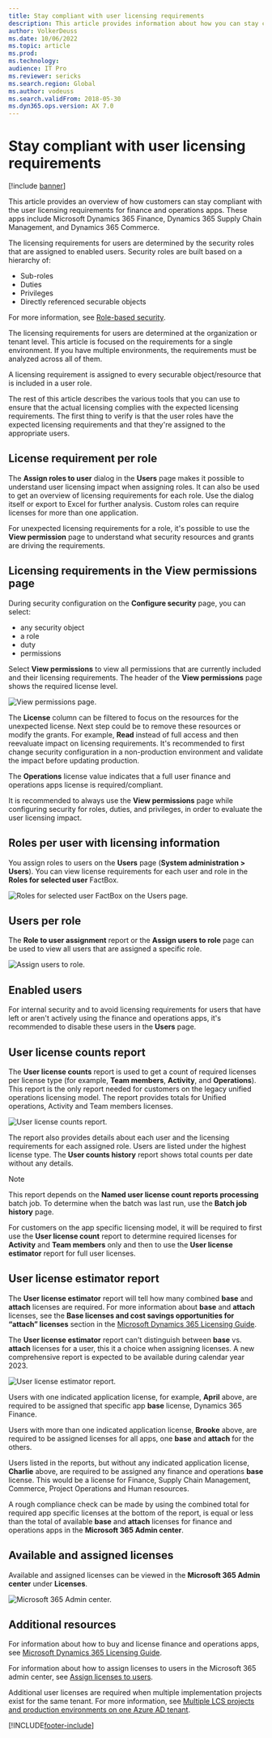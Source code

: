 ```yaml
---
title: Stay compliant with user licensing requirements
description: This article provides information about how you can stay compliant with the user licensing requirements for finance and operations apps.
author: VolkerDeuss
ms.date: 10/06/2022
ms.topic: article
ms.prod: 
ms.technology: 
audience: IT Pro
ms.reviewer: sericks
ms.search.region: Global
ms.author: vodeuss
ms.search.validFrom: 2018-05-30
ms.dyn365.ops.version: AX 7.0
---
```


# Stay compliant with user licensing requirements

[!include [banner](../includes/banner.md)]

This article provides an overview of how customers can stay compliant with the user licensing requirements for finance and operations apps. These apps include Microsoft Dynamics 365 Finance, Dynamics 365 Supply Chain Management, and Dynamics 365 Commerce.

The licensing requirements for users are determined by the security roles that are assigned to enabled users. Security roles are built based on a hierarchy of:

- Sub-roles
- Duties
- Privileges
- Directly referenced securable objects 

For more information, see [Role-based security](./role-based-security.md).

The licensing requirements for users are determined at the organization or tenant level. This article is focused on the requirements for a single environment. If you have multiple environments, the requirements must be analyzed across all of them.

A licensing requirement is assigned to every securable object/resource that is included in a user role. 

The rest of this article describes the various tools that you can use to ensure that the actual licensing complies with the expected licensing requirements. The first thing to verify is that the user roles have the expected licensing requirements and that they're assigned to the appropriate users.

## License requirement per role

The **Assign roles to user** dialog in the **Users** page makes it possible to understand user licensing impact when assigning roles. It can also be used to get an overview of licensing requirements for each role. Use the dialog itself or export to Excel for further analysis. Custom roles can require licenses for more than one application.

For unexpected licensing requirements for a role, it's possible to use the **View permission** page to understand what security resources and grants are driving the requirements. 

## Licensing requirements in the View permissions page

During security configuration on the **Configure security** page, you can select:
 - any security object 
 - a role 
 - duty 
 - permissions 

Select **View permissions** to view all permissions that are currently included and their licensing requirements. The header of the **View permissions** page shows the required license level.

![View permissions page.](media/View-permissions2.png)

The **License** column can be filtered to focus on the resources for the unexpected license. Next step could be to remove these resources or modify the grants. For example, **Read** instead of full access and then reevaluate impact on licensing requirements. It's recommended to first change security configuration in a non-production environment and validate the impact before updating production. 

The **Operations** license value indicates that a full user finance and operations apps license is required/compliant.  

It is recommended to always use the **View permissions** page while configuring security for roles, duties, and privileges, in order to evaluate the user licensing impact.

## Roles per user with licensing information

You assign roles to users on the **Users** page (**System administration \> Users**). You can view license requirements for each user and role in the **Roles for selected user** FactBox.

![Roles for selected user FactBox on the Users page.](media/Roles-for-selected-user2.png)

## Users per role

The **Role to user assignment** report or the **Assign users to role** page can be used to view all users that are assigned a specific role.

![Assign users to role.](media/Assign-roles-to-user.png)

## Enabled users

For internal security and to avoid licensing requirements for users that have left or aren't actively using the finance and operations apps, it's recommended to disable these users in the **Users** page.

## User license counts report

The **User license counts** report is used to get a count of required licenses per license type (for example, **Team members**, **Activity**, and **Operations**). This report is the only report needed for customers on the legacy unified operations licensing model. The report provides totals for Unified operations, Activity and Team members licenses. 

![User license counts report.](media/User-count-report2.png)

The report also provides details about each user and the licensing requirements for each assigned role. Users are listed under the highest license type. 
The **User counts history** report shows total counts per date without any details.

> [!NOTE]
> This report depends on the **Named user license count reports processing** batch job. To determine when the batch was last run, use the **Batch job history** page.

For customers on the app specific licensing model, it will be required to first use the **User license count** report to determine required licenses for **Activity** and **Team members** only and then to use the **User license estimator** report for full user licenses.

## User license estimator report

The **User license estimator** report will tell how many combined **base** and **attach** licenses are required. For more information about **base** and **attach** licenses, see the **Base licenses and cost savings opportunities for “attach” licenses** section in the [Microsoft Dynamics 365 Licensing Guide](https://go.microsoft.com/fwlink/?LinkId=866544&amp;clcid=0x409). 

The **User license estimator** report can't distinguish between **base** vs. **attach** licenses for a user, this it a choice when assigning licenses. A new comprehensive report is expected to be available during calendar year 2023. 

![User license estimator report.](media/User-license-estimator2.png)

Users with one indicated application license, for example, **April** above, are required to be assigned that specific app **base** license, Dynamics 365 Finance. 

Users with more than one indicated application license, **Brooke** above, are required to be assigned licenses for all apps, one **base** and **attach** for the others. 

Users listed in the reports, but without any indicated application license, **Charlie** above, are required to be assigned any finance and operations **base** license. This would be a license for Finance, Supply Chain Management, Commerce, Project Operations and Human resources. 

A rough compliance check can be made by using the combined total for required app specific licenses at the bottom of the report, is equal or less than the total of available **base** and **attach** licenses for finance and operations apps in the **Microsoft 365 Admin center**. 

## Available and assigned licenses

Available and assigned licenses can be viewed in the **Microsoft 365 Admin center** under **Licenses**.

![Microsoft 365 Admin center.](media/M365-admin-center.png)

## Additional resources

For information about how to buy and license finance and operations apps, see [Microsoft Dynamics 365 Licensing Guide](https://go.microsoft.com/fwlink/?LinkId=866544&amp;clcid=0x409).

For information about how to assign licenses to users in the Microsoft 365 admin center, see [Assign licenses to users](/microsoft-365/admin/manage/assign-licenses-to-users).

Additional user licenses are required when multiple implementation projects exist for the same tenant. For more information, see [Multiple LCS projects and production environments on one Azure AD tenant](../../fin-ops/get-started/implement-multiple-projects-aad-tenant.md#licensing-requirements).


[!INCLUDE[footer-include](../../../includes/footer-banner.md)]
